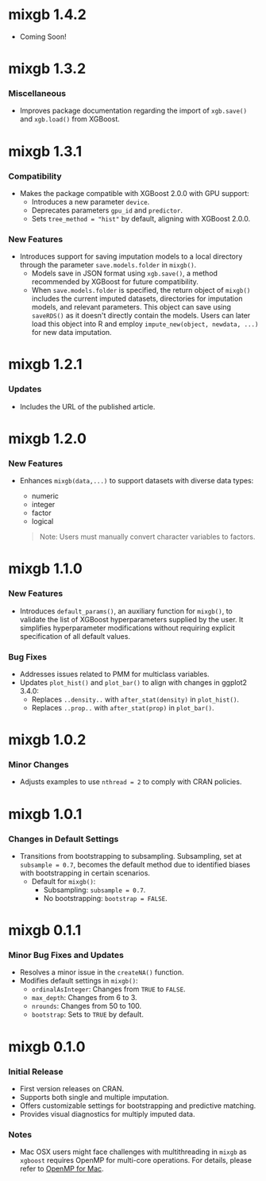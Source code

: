 # mixgb 1.4.2



- Coming Soon!



# mixgb 1.3.2
### Miscellaneous
- Improves package documentation regarding the import of `xgb.save()` and `xgb.load()` from XGBoost.

# mixgb 1.3.1
### Compatibility
- Makes the package compatible with XGBoost 2.0.0 with GPU support:
  - Introduces a new parameter `device`.
  - Deprecates parameters `gpu_id` and `predictor`.
  - Sets `tree_method = "hist"`  by default, aligning with XGBoost 2.0.0.

### New Features
- Introduces support for saving imputation models to a local directory through the parameter `save.models.folder` in `mixgb()`. 
  - Models save in JSON format using `xgb.save()`, a method recommended by XGBoost for future compatibility.
  - When `save.models.folder` is specified, the return object of `mixgb()` includes the current imputed datasets, directories for imputation models, and relevant parameters. This object can save using `saveRDS()` as it doesn't directly contain the models. Users can later load this object into R and employ `impute_new(object, newdata, ...)` for new data imputation.

# mixgb 1.2.1
### Updates
- Includes the URL of the published article.

# mixgb 1.2.0
### New Features
- Enhances `mixgb(data,...)` to support datasets with diverse data types:
  - numeric
  - integer
  - factor
  - logical
  
  > Note: Users must manually convert character variables to factors.

# mixgb 1.1.0
### New Features
- Introduces `default_params()`, an auxiliary function for `mixgb()`, to validate the list of XGBoost hyperparameters supplied by the user. It simplifies hyperparameter modifications without requiring explicit specification of all default values.

### Bug Fixes
- Addresses issues related to PMM for multiclass variables.
- Updates `plot_hist()` and `plot_bar()` to align with changes in ggplot2 3.4.0:
  - Replaces `..density..` with `after_stat(density)` in `plot_hist()`.
  - Replaces `..prop..` with `after_stat(prop)` in `plot_bar()`.

# mixgb 1.0.2
### Minor Changes
- Adjusts examples to use `nthread = 2` to comply with CRAN policies.

# mixgb 1.0.1
### Changes in Default Settings
- Transitions from bootstrapping to subsampling. Subsampling, set at `subsample = 0.7`, becomes the default method due to identified biases with bootstrapping in certain scenarios.
  - Default for `mixgb()`:
    - Subsampling: `subsample = 0.7`.
    - No bootstrapping: `bootstrap = FALSE`.

# mixgb 0.1.1
### Minor Bug Fixes and Updates
- Resolves a minor issue in the `createNA()` function.
- Modifies default settings in `mixgb()`:
  - `ordinalAsInteger`: Changes from `TRUE` to `FALSE`.
  - `max_depth`: Changes from 6 to 3.
  - `nrounds`: Changes from 50 to 100.
  - `bootstrap`: Sets to `TRUE` by default.

# mixgb 0.1.0
### Initial Release
- First version releases on CRAN.
- Supports both single and multiple imputation.
- Offers customizable settings for bootstrapping and predictive matching.
- Provides visual diagnostics for multiply imputed data.

### Notes
- Mac OSX users might face challenges with multithreading in `mixgb` as `xgboost` requires OpenMP for multi-core operations. For details, please refer to [OpenMP for Mac](https://mac.r-project.org/openmp/).
